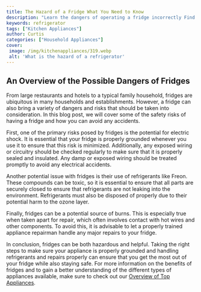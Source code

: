 ```yaml
---
title: The Hazard of a Fridge What You Need to Know
description: "Learn the dangers of operating a fridge incorrectly Find out which safety practices are essential to minimize any risks associated with a fridge as well as looking out for any signs of possible malfunction"
keywords: refrigerator
tags: ["Kitchen Appliances"]
author: Curtis
categories: ["Household Appliances"]
cover: 
 image: /img/kitchenappliances/319.webp
 alt: 'What is the hazard of a refrigerator'
---
```

## An Overview of the Possible Dangers of Fridges

From large restaurants and hotels to a typical family household, fridges are ubiquitous in many households and establishments. However, a fridge can also bring a variety of dangers and risks that should be taken into consideration. In this blog post, we will cover some of the safety risks of having a fridge and how you can avoid any accidents.

First, one of the primary risks posed by fridges is the potential for electric shock. It is essential that your fridge is properly grounded whenever you use it to ensure that this risk is minimized. Additionally, any exposed wiring or circuitry should be checked regularly to make sure that it is properly sealed and insulated. Any damp or exposed wiring should be treated promptly to avoid any electrical accidents.

Another potential issue with fridges is their use of refrigerants like Freon. These compounds can be toxic, so it is essential to ensure that all parts are securely closed to ensure that refrigerants are not leaking into the environment. Refrigerants must also be disposed of properly due to their potential harm to the ozone layer.

Finally, fridges can be a potential source of burns. This is especially true when taken apart for repair, which often involves contact with hot wires and other components. To avoid this, it is advisable to let a properly trained appliance repairman handle any major repairs to your fridge.

In conclusion, fridges can be both hazardous and helpful. Taking the right steps to make sure your appliance is properly grounded and handling refrigerants and repairs properly can ensure that you get the most out of your fridge while also staying safe. For more information on the benefits of fridges and to gain a better understanding of the different types of appliances available, make sure to check out our [Overview of Top Appliances](./pages/appliance-overview).
